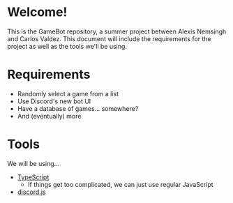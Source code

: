 # Welcome!
This is the GameBot repository, a summer project between Alexis Nemsingh and Carlos Valdez. This document will include 
the requirements for the project as well as the tools we'll be using.

# Requirements
- Randomly select a game from a list
- Use Discord's new bot UI
- Have a database of games... somewhere?
- And (eventually) more

# Tools
We will be using...
- [TypeScript](https://www.typescriptlang.org/)
  - If things get too complicated, we can just use regular JavaScript
- [discord.js](https://discord.js.org/)
